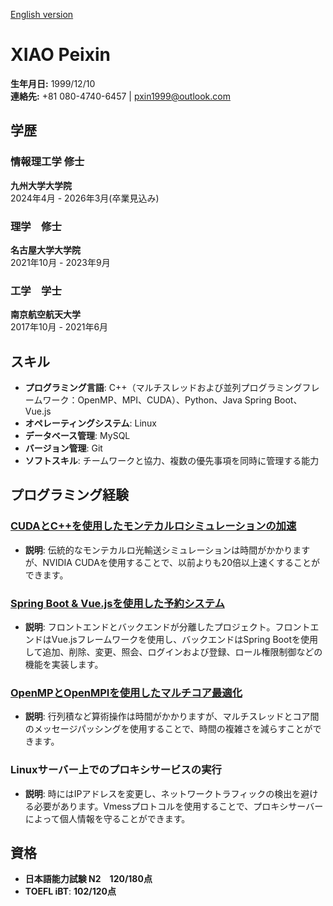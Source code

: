 [English version](README.md)

# XIAO Peixin
**生年月日:** 1999/12/10  
**連絡先:** +81 080-4740-6457 | pxin1999@outlook.com

## 学歴

### 情報理工学 修士
**九州大学大学院**  
2024年4月 - 2026年3月(卒業見込み)

### 理学　修士
**名古屋大学大学院**  
2021年10月 - 2023年9月

### 工学　学士
**南京航空航天大学**  
2017年10月 - 2021年6月

## スキル
- **プログラミング言語**: C++（マルチスレッドおよび並列プログラミングフレームワーク：OpenMP、MPI、CUDA）、Python、Java Spring Boot、Vue.js
- **オペレーティングシステム**: Linux
- **データベース管理**: MySQL
- **バージョン管理**: Git
- **ソフトスキル**: チームワークと協力、複数の優先事項を同時に管理する能力

## プログラミング経験

### [CUDAとC++を使用したモンテカルロシミュレーションの加速](https://github.com/xbx18502/kiwi_ToF_simulation)
- **説明**: 伝統的なモンテカルロ光輸送シミュレーションは時間がかかりますが、NVIDIA CUDAを使用することで、以前よりも20倍以上速くすることができます。

### [Spring Boot & Vue.jsを使用した予約システム](https://github.com/xbx18502/web_app_test)
- **説明**: フロントエンドとバックエンドが分離したプロジェクト。フロントエンドはVue.jsフレームワークを使用し、バックエンドはSpring Bootを使用して追加、削除、変更、照会、ログインおよび登録、ロール権限制御などの機能を実装します。

### [OpenMPとOpenMPIを使用したマルチコア最適化](https://github.com/xbx18502/hpc-test)
- **説明**: 行列積など算術操作は時間がかかりますが、マルチスレッドとコア間のメッセージパッシングを使用することで、時間の複雑さを減らすことができます。

### Linuxサーバー上でのプロキシサービスの実行
- **説明**: 時にはIPアドレスを変更し、ネットワークトラフィックの検出を避ける必要があります。Vmessプロトコルを使用することで、プロキシサーバーによって個人情報を守ることができます。

## 資格
- **日本語能力試験 N2　120/180点**
- **TOEFL iBT**: **102/120点**
